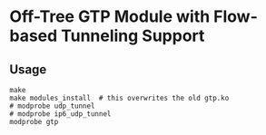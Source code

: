 # Off-Tree GTP Module with Flow-based Tunneling Support

## Usage

```
make
make modules_install  # this overwrites the old gtp.ko
# modprobe udp_tunnel
# modprobe ip6_udp_tunnel
modprobe gtp
```
